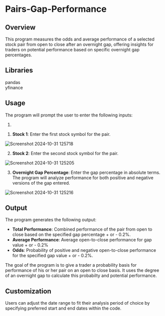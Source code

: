 # Pairs-Gap-Performance

## Overview
This program measures the odds and average performance of a selected stock pair from open to close after an overnight gap, offering insights for traders on potential performance based on specific overnight gap percentages.

## Libraries
pandas  
yfinance  

## Usage
The program will prompt the user to enter the following inputs:

1) 
1. **Stock 1**: Enter the first stock symbol for the pair.


![Screenshot 2024-10-31 125718](https://github.com/user-attachments/assets/fc166a16-e7c5-4dbb-b2ec-dc512381ac6a)



2) **Stock 2**: Enter the second stock symbol for the pair.
 
  ![Screenshot 2024-10-31 125205](https://github.com/user-attachments/assets/907a6d63-5303-44cb-82c8-3201d740918b)


3) **Overnight Gap Percentage**: Enter the gap percentage in absolute terms. The program will analyze performance for both positive and negative versions of the gap entered.

 ![Screenshot 2024-10-31 125216](https://github.com/user-attachments/assets/6795d792-a88c-4a83-a36a-c60632cd64c4)


## Output
The program generates the following output:

- **Total Performance**: Combined performance of the pair from open to close based on the specified gap percentage + or - 0.2%.
- **Average Performance**: Average open-to-close performance for gap value + or - 0.2%
- **Odds**: Probability of positive and negative open-to-close performance for the specified gap value + or - 0.2%.


The goal of the program is to give a trader a probability basis for performance of his or her pair on an open to close basis. It uses the degree of an overnight gap to calculate this probabilty and potential performance.

## Customization
Users can adjust the date range to fit their analysis period of choice by specifying preferred start and end dates within the code.


